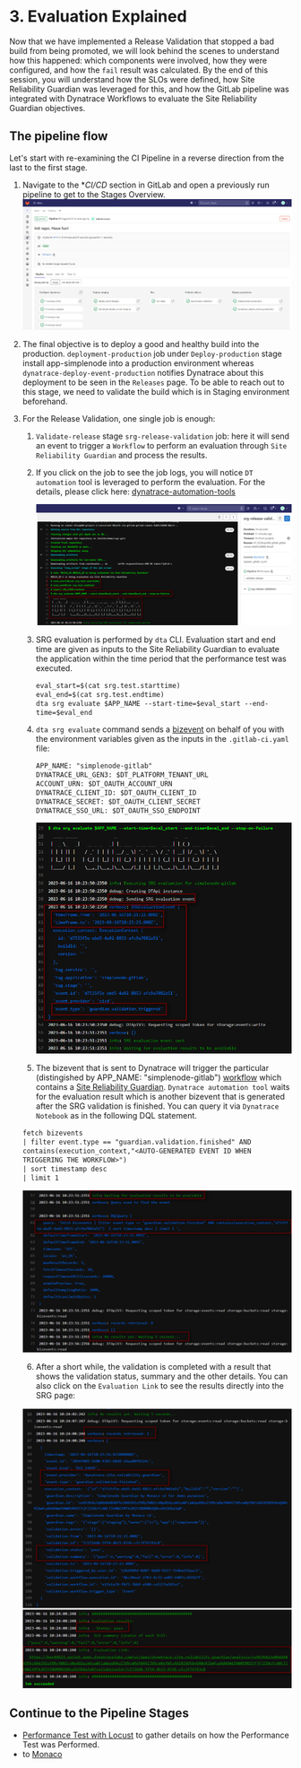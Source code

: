 # 3. Evaluation Explained

Now that we have implemented a Release Validation that stopped a bad build from being promoted, we will look behind the scenes to understand how this happened: which components were involved, how they were configured, and how the `fail` result was calculated. By the end of this session, you will understand how the SLOs were defined, how Site Reliability Guardian was leveraged for this, and how the GitLab pipeline was integrated with Dynatrace Workflows to evaluate the Site Reliability Guardian objectives.

## The pipeline flow
Let's start with re-examining the CI Pipeline in a reverse direction from the last to the first stage.

1. Navigate to the **CI/CD* section in GitLab and open a previously run pipeline to get to the Stages Overview.
    ![gitlab-cicd](assets/gitlab_cicd_pipeline.png)

2. The final objective is to deploy a good and healthy build into the production. `deployment-production` job under `Deploy-production` stage install app-simplenode into a production environment whereas `dynatrace-deploy-event-production` notifies Dynatrace about this deployment to be seen in the `Releases` page. 
To be able to reach out to this stage, we need to validate the build which is in Staging environment beforehand.

3. For the Release Validation, one single job is enough:
   1. `Validate-release` stage `srg-release-validation` job: here it will send an event to trigger a `Workflow` to perform an evaluation through `Site Reliability Guardian` and process the results. 
   2. If you click on the job to see the job logs, you will notice `DT automation` tool is leveraged to perform the evaluation. For the details, please click here: [dynatrace-automation-tools](https://github.com/dynatrace-ace/dynatrace-automation-tools/blob/10-feature-poc-srg-execute-evaluation/docs/Site-Reliability-Guardian/SRGAutomation.md)
   
      ![gitlab-cicd](assets/gitlab_cicd_pipeline_success_jobdetails_1.png)
      
   3. SRG evaluation is performed by `dta` CLI. Evaluation start and end time are given as inputs to the Site Reliability Guardian to evaluate the application within the time period that the performance test was executed.
      ```
      eval_start=$(cat srg.test.starttime)
      eval_end=$(cat srg.test.endtime)
      dta srg evaluate $APP_NAME --start-time=$eval_start --end-time=$eval_end
      ```

    4. `dta srg evaluate` command sends a [bizevent](https://www.dynatrace.com/support/help/platform-modules/business-analytics/apps/explore-business-events) on behalf of you with the environment variables given as the inputs in the `.gitlab-ci.yaml` file:
    
        ```
        APP_NAME: "simplenode-gitlab"
        DYNATRACE_URL_GEN3: $DT_PLATFORM_TENANT_URL
        ACCOUNT_URN: $DT_OAUTH_ACCOUNT_URN
        DYNATRACE_CLIENT_ID: $DT_OAUTH_CLIENT_ID
        DYNATRACE_SECRET: $DT_OAUTH_CLIENT_SECRET
        DYNATRACE_SSO_URL: $DT_OAUTH_SSO_ENDPOINT
        ```
        ![gitlab-cicd](assets/gitlab_cicd_pipeline_success_jobdetails_send_event.png)

    5. The bizevent that is sent to Dynatrace will trigger the particular (distingished by APP_NAME: "simplenode-gitlab") [workflow](..\02_Workflow_SRG\README.md) which contains a [Site Reliability Guardian](..\02_Workflow_SRG\README.md). `Dynatrace automation tool` waits for the evaluation result which is another bizevent that is generated after the SRG validation is finished. You can query it via `Dynatrace Notebook` as in the following DQL statement.

      ```
      fetch bizevents 
      | filter event.type == "guardian.validation.finished" AND contains(execution_context,"<AUTO-GENERATED EVENT ID WHEN TRIGGERING THE WORKFLOW>")
      | sort timestamp desc
      | limit 1
      ```
     
      ![gitlab-cicd](assets/gitlab_cicd_pipeline_success_jobdetails_wait_result_event.png)

    6. After a short while, the validation is completed with a result that shows the validation status, summary and the other details. You can also click on the `Evaluation Link` to see the results directly into the SRG page: 

      ![gitlab-cicd](assets/gitlab_cicd_pipeline_success_jobdetails_result_event.png)
      ![gitlab-cicd](assets/gitlab_cicd_pipeline_success_jobdetails_final_result.png)


## Continue to the Pipeline Stages
- [Performance Test with Locust](../04_Performance_Test/README.md) to gather details on how the Performance Test was Performed.
- to [Monaco](../05_Monaco/README.md)